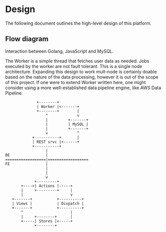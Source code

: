 # Design

The following document outlines the high-level design of this platform.

## Flow diagram

Interaction between Golang, JavaScript and MySQL.

The Worker is a simple thread that fetches user data as needed. Jobs executed
by the worker are not fault tolerant. This is a single node architecture.
Expanding this design to work mult-node is certainly doable based on the nature
of the data processing, however it is out of the scope of this project. If one
were to extend Worker written here, one might consider using a more
well-established data pipeline engine, like AWS Data Pipeline.

                  +--------+
                  | Worker |<-------+
                  +--------+        |
                      ^             v
                      |         +-------+
                      |         | MySQL |
                      |         +-------+
                      v             ^
                +-----------+       |
                | REST srvc |<------+
                +-----------+
                      |
    BE                |
    ==================|==================
    FE                |
                      |
                      |
                      v
                 +---------+
           +---->| Actions |-----+
           |     +---------+     |
           |                     v
       +-------+           +----------+
       | Views |           | Dispatch |
       +-------+           +----------+
           ^                     |
           |     +--------+      |
           +-----| Stores |<-----+
                 +--------+
